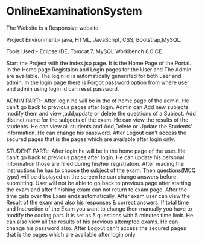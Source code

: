 # OnlineExaminationSystem

The Website is a Responsive website. 


Project Environment:- java, HTML, JavaScript, CSS, Bootstrap,MySQL. 


Tools Used:- Eclipse IDE, Tomcat 7, MySQL Workbench 8.0 CE.

Start the Project with the index.jsp page. It is the Home Page of the Portal.
In the Home page Registaion and Login pages for the User and The Admin are available.
The login id is automatically generated for both user and admin.
In the login page there is Forgot password option from where user and admin using login id can reset password.


ADMIN PART:-
After login he will be in the of home page of the admin. He can't go back to previous pages after login.
Admin can Add new subjects modify them and view ,add,update or delete the questions of a Subject.
Add distinct name for the subjects of the exam.
He can view the results of the students.
He can view all students and Add,Delete or Update the Students' information.
He can change his password.
After Logout can't access the secured pages that is the pages which are available after login only.
 
STUDENT PART:-
After login he will be in the home page of the user. He can't go back to previous pages after login.
He can update his personal information those are filled during his/her registration.
After reading the instructions he has to choose the subject of the exam.
Then questions(MCQ type) will be displayed on the screen he can change answers before submitting.
User will not be able to go back to previous page after starting the exam and after finishing exam can not return to exam page.
After the time gets over the Exam ends automatically.
After exam user can view the Result of the exam and also his responses & correct answers.
If total time and Instruction of the Exam you want to change then manually you have to modify the coding part. 
It is set as 5 questions with 5 minutes time limit.
He can also view all the results of his previous attempted exams.
He can change his password also.
After Logout can't access the secured pages that is the pages which are available after login only.
